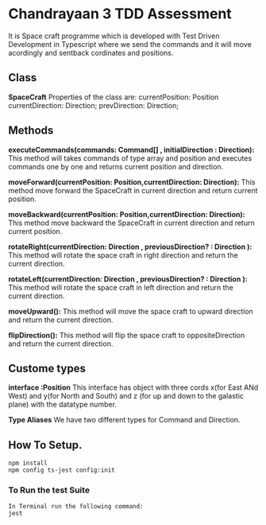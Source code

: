 # Chandrayaan 3 TDD Assessment

It is Space craft programme which is developed with Test Driven Development in Typescript where we send the commands and it will move acordingly and sentback cordinates and positions.

## Class

**SpaceCraft**
Properties of the class are:
currentPosition: Position
currentDirection: Direction;
prevDirection: Direction;

## Methods

**executeCommands(commands: Command[] , initialDirection : Direction):** This method will takes commands of type array and position and executes commands one by one and returns current position and direction.

**moveForward(currentPosition: Position,currentDirection: Direction):** This method move forward the SpaceCraft in current direction and return current position.

**moveBackward(currentPosition: Position,currentDirection: Direction):** This method move backward the SpaceCraft in current direction and return current position.

**rotateRight(currentDirection: Direction , previousDirection? : Direction ):** This method will rotate the space craft in right direction and return the current direction.

**rotateLeft(currentDirection: Direction , previousDirection? : Direction ):** This method will rotate the space craft in left direction and return the current direction.

**moveUpward():** This method will move the space craft to upward direction and return the current direction.

**flipDirection():** This method will flip the space craft to oppositeDirection and return the current direction.

## Custome types

**interface :Position** This interface has object with three cords x(for East ANd West) and y(for North and South) and z (for up and down to the galastic plane) with the datatype number.

**Type Aliases** We have two different types for Command and Direction.

## How To Setup.

```
npm install
npm config ts-jest config:init
```

### To Run the test Suite

```
In Terminal run the following command:
jest
```

